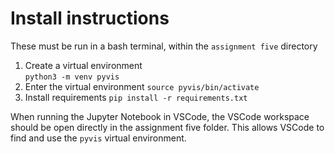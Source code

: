 # Install instructions  
These must be run in a bash terminal, within the `assignment five` directory
1. Create a virtual environment  
```python3 -m venv pyvis```
2. Enter the virtual environment
```source pyvis/bin/activate```
3. Install requirements
```pip install -r requirements.txt```

When running the Jupyter Notebook in VSCode, the VSCode workspace should be open directly in the assignment five folder. This allows VSCode to find and use the `pyvis` virtual environment.
